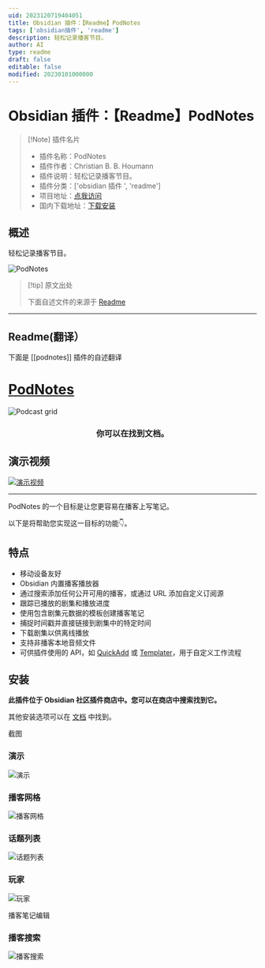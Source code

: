 ```yaml
---
uid: 2023120719404051
title: Obsidian 插件：【Readme】PodNotes
tags: ['obsidian插件', 'readme']
description: 轻松记录播客节目。
author: AI
type: readme
draft: false
editable: false
modified: 20230101000000
---
```


# Obsidian 插件：【Readme】PodNotes

> [!Note] 插件名片
> - 插件名称：PodNotes
> - 插件作者：Christian B. B. Houmann
> - 插件说明：轻松记录播客节目。
> - 插件分类：['obsidian 插件 ', 'readme']
> - 项目地址：[点我访问](https://github.com/chhoumann/podnotes)
> - 国内下载地址：[下载安装](https://pkmer.cn/products/plugin/pluginMarket/?podnotes)

## 概述

轻松记录播客节目。

![PodNotes](https://cdn.pkmer.cn/covers/podnotes_new.gif!pkmer)

> [!tip] 原文出处
>
>下面自述文件的来源于 [Readme](https://ghproxy.net/https://raw.githubusercontent.com/chhoumann/PodNotes/master/README.md)
>

---

## Readme(翻译）

下面是 [[podnotes]] 插件的自述翻译

# [PodNotes](https://chhoumann.github.io/PodNotes)

<img src="https://github.com/chhoumann/PodNotes/blob/master/docs/docs/resources/podcast_grid_big.png" alt="Podcast grid" align="center">

<h3 align="center">你可以在找到文档。</h3>

## 演示视频

[![演示视频](https://cdn.pkmer.cn/covers/podnotes_1_0.jpeg!pkmer)](https://www.youtube.com/watch?v=SGLfuN15uJY)

---

PodNotes 的一个目标是让您更容易在播客上写笔记。

以下是将帮助您实现这一目标的功能👇。

## 特点

- 移动设备友好
- Obsidian 内置播客播放器
- 通过搜索添加任何公开可用的播客，或通过 URL 添加自定义订阅源
- 跟踪已播放的剧集和播放进度
- 使用包含剧集元数据的模板创建播客笔记
- 捕捉时间戳并直接链接到剧集中的特定时间
- 下载剧集以供离线播放
- 支持非播客本地音频文件
- 可供插件使用的 API，如 [QuickAdd](https://github.com/chhoumann/QuickAdd) 或 [Templater](https://github.com/silentvoid13/Templater)，用于自定义工作流程

## 安装

**此插件位于 Obsidian 社区插件商店中。您可以在商店中搜索找到它。**

其他安装选项可以在 [文档](https://chhoumann.github.io/PodNotes) 中找到。

截图

### 演示

![演示](https://cdn.pkmer.cn/covers/podnotes_2_0.gif!pkmer)

### 播客网格

![播客网格](https://cdn.pkmer.cn/covers/podnotes_2_1.png!pkmer)

### 话题列表

![话题列表](https://cdn.pkmer.cn/covers/podnotes_2_2.png!pkmer)

### 玩家

![玩家](https://cdn.pkmer.cn/covers/podnotes_2_3.png!pkmer)

播客笔记编辑

### 播客搜索

![播客搜索](https://cdn.pkmer.cn/covers/podnotes_2_4.png!pkmer)
